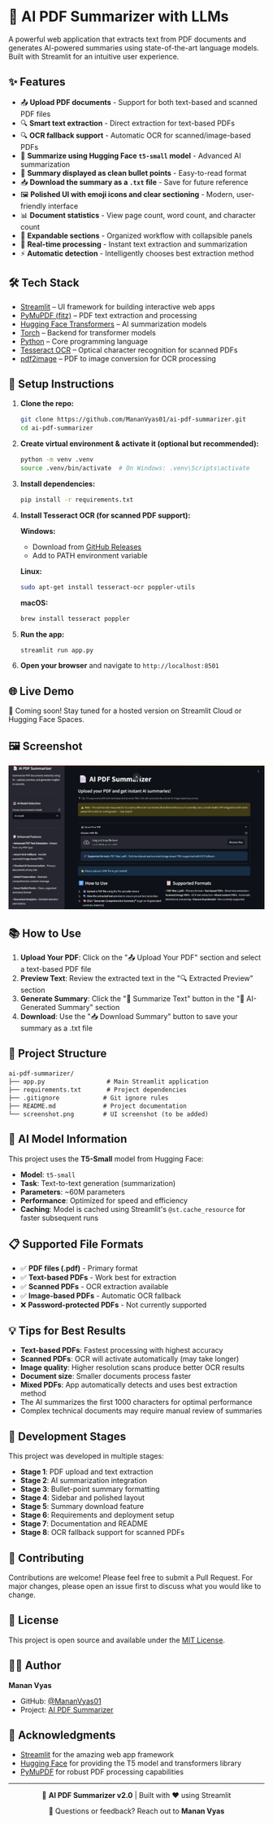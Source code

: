 # 📄 AI PDF Summarizer with LLMs

A powerful web application that extracts text from PDF documents and generates AI-powered summaries using state-of-the-art language models. Built with Streamlit for an intuitive user experience.

## ✨ Features

- 📤 **Upload PDF documents** - Support for both text-based and scanned PDF files
- 🔍 **Smart text extraction** - Direct extraction for text-based PDFs
- 🔍 **OCR fallback support** - Automatic OCR for scanned/image-based PDFs
- 🧠 **Summarize using Hugging Face `t5-small` model** - Advanced AI summarization
- 📌 **Summary displayed as clean bullet points** - Easy-to-read format
- 📥 **Download the summary as a `.txt` file** - Save for future reference
- 🖼️ **Polished UI with emoji icons and clear sectioning** - Modern, user-friendly interface
- 📊 **Document statistics** - View page count, word count, and character count
- 🎯 **Expandable sections** - Organized workflow with collapsible panels
- 🔄 **Real-time processing** - Instant text extraction and summarization
- ⚡ **Automatic detection** - Intelligently chooses best extraction method

## 🛠️ Tech Stack

- [Streamlit](https://streamlit.io/) – UI framework for building interactive web apps
- [PyMuPDF (fitz)](https://pymupdf.readthedocs.io/en/latest/) – PDF text extraction and processing
- [Hugging Face Transformers](https://huggingface.co/docs/transformers/index) – AI summarization models
- [Torch](https://pytorch.org/) – Backend for transformer models
- [Python](https://python.org/) – Core programming language
- [Tesseract OCR](https://github.com/tesseract-ocr/tesseract) – Optical character recognition for scanned PDFs
- [pdf2image](https://github.com/Belval/pdf2image) – PDF to image conversion for OCR processing

## 🚀 Setup Instructions

1. **Clone the repo:**
   ```bash
   git clone https://github.com/MananVyas01/ai-pdf-summarizer.git
   cd ai-pdf-summarizer
   ```

2. **Create virtual environment & activate it (optional but recommended):**
   ```bash
   python -m venv .venv
   source .venv/bin/activate  # On Windows: .venv\Scripts\activate
   ```

3. **Install dependencies:**
   ```bash
   pip install -r requirements.txt
   ```

4. **Install Tesseract OCR (for scanned PDF support):**
   
   **Windows:**
   - Download from [GitHub Releases](https://github.com/tesseract-ocr/tesseract/releases)
   - Add to PATH environment variable
   
   **Linux:**
   ```bash
   sudo apt-get install tesseract-ocr poppler-utils
   ```
   
   **macOS:**
   ```bash
   brew install tesseract poppler
   ```

5. **Run the app:**
   ```bash
   streamlit run app.py
   ```

6. **Open your browser** and navigate to `http://localhost:8501`

## 🌐 Live Demo

🚧 Coming soon! Stay tuned for a hosted version on Streamlit Cloud or Hugging Face Spaces.

## 🖼️ Screenshot

![App Screenshot](screenshot.png)



## 📚 How to Use

1. **Upload Your PDF**: Click on the "📤 Upload Your PDF" section and select a text-based PDF file
2. **Preview Text**: Review the extracted text in the "🔍 Extracted Preview" section
3. **Generate Summary**: Click the "🧠 Summarize Text" button in the "🧠 AI-Generated Summary" section
4. **Download**: Use the "📥 Download Summary" button to save your summary as a .txt file

## 🎯 Project Structure

```
ai-pdf-summarizer/
├── app.py                 # Main Streamlit application
├── requirements.txt       # Project dependencies
├── .gitignore            # Git ignore rules
├── README.md             # Project documentation
└── screenshot.png        # UI screenshot (to be added)
```

## 🤖 AI Model Information

This project uses the **T5-Small** model from Hugging Face:
- **Model**: `t5-small`
- **Task**: Text-to-text generation (summarization)
- **Parameters**: ~60M parameters
- **Performance**: Optimized for speed and efficiency
- **Caching**: Model is cached using Streamlit's `@st.cache_resource` for faster subsequent runs

## 📋 Supported File Formats

- ✅ **PDF files (.pdf)** - Primary format
- ✅ **Text-based PDFs** - Work best for extraction
- ✅ **Scanned PDFs** - OCR extraction available
- ✅ **Image-based PDFs** - Automatic OCR fallback
- ❌ **Password-protected PDFs** - Not currently supported

## 💡 Tips for Best Results

- **Text-based PDFs**: Fastest processing with highest accuracy
- **Scanned PDFs**: OCR will activate automatically (may take longer)
- **Image quality**: Higher resolution scans produce better OCR results
- **Document size**: Smaller documents process faster
- **Mixed PDFs**: App automatically detects and uses best extraction method
- The AI summarizes the first 1000 characters for optimal performance
- Complex technical documents may require manual review of summaries

## 🔧 Development Stages

This project was developed in multiple stages:

- **Stage 1**: PDF upload and text extraction
- **Stage 2**: AI summarization integration
- **Stage 3**: Bullet-point summary formatting
- **Stage 4**: Sidebar and polished layout
- **Stage 5**: Summary download feature
- **Stage 6**: Requirements and deployment setup
- **Stage 7**: Documentation and README
- **Stage 8**: OCR fallback support for scanned PDFs

## 🤝 Contributing

Contributions are welcome! Please feel free to submit a Pull Request. For major changes, please open an issue first to discuss what you would like to change.

## 📄 License

This project is open source and available under the [MIT License](LICENSE).

## 👨‍💻 Author

**Manan Vyas**
- GitHub: [@MananVyas01](https://github.com/MananVyas01)
- Project: [AI PDF Summarizer](https://github.com/MananVyas01/ai-pdf-summarizer)

## 🙏 Acknowledgments

- [Streamlit](https://streamlit.io/) for the amazing web app framework
- [Hugging Face](https://huggingface.co/) for providing the T5 model and transformers library
- [PyMuPDF](https://pymupdf.readthedocs.io/) for robust PDF processing capabilities

---

<div align="center">
  <p>🚀 <strong>AI PDF Summarizer v2.0</strong> | Built with ❤️ using Streamlit</p>
  <p>📧 Questions or feedback? Reach out to <strong>Manan Vyas</strong></p>
</div>
